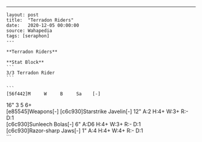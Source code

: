 ---
    layout: post
    title:  "Terradon Riders"
    date:   2020-12-05 00:00:00
    source: Wahapedia
    tags: [seraphon]
    ---
    
    **Terradon Riders**
    
    **Stat Block**
    ```
    3/3 Terradon Rider
    ```
    
    ```
    [56f442]M     W     B     Sa    [-]
16"   3     5     6+    
[e85545]Weapons[-]
[c6c930]Starstrike Javelin[-]
12"    A:2    H:4+   W:3+   R:-    D:1   
[c6c930]Sunleech Bolas[-]
6"     A:D6   H:4+   W:3+   R:-    D:1   
[c6c930]Razor-sharp Jaws[-]
1"     A:4    H:4+   W:4+   R:-    D:1   
    ```
    
    
    